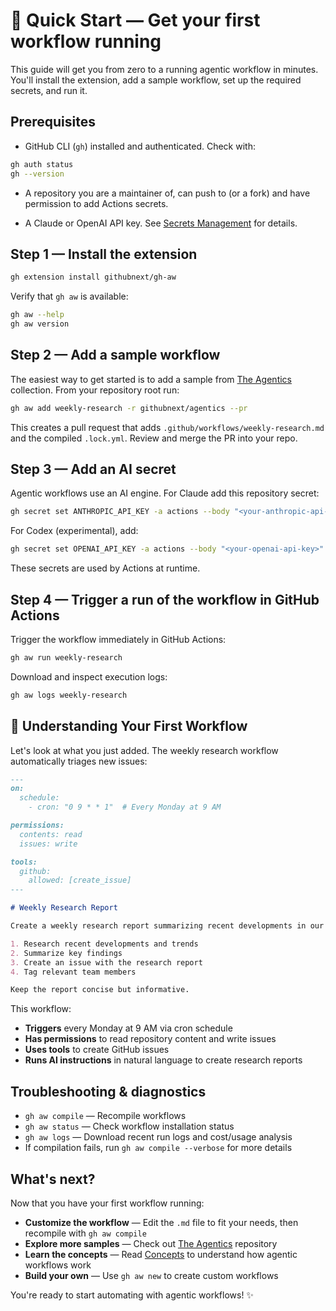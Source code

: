 # 🚀 Quick Start — Get your first workflow running

This guide will get you from zero to a running agentic workflow in minutes. You'll install the extension, add a sample workflow, set up the required secrets, and run it.

## Prerequisites

- GitHub CLI (`gh`) installed and authenticated. Check with:

```bash
gh auth status
gh --version
```

- A repository you are a maintainer of, can push to (or a fork) and have permission to add Actions secrets.

- A Claude or OpenAI API key. See [Secrets Management](secrets.md) for details.

## Step 1 — Install the extension

```bash
gh extension install githubnext/gh-aw
```

Verify that `gh aw` is available:

```bash
gh aw --help
gh aw version
```

## Step 2 — Add a sample workflow

The easiest way to get started is to add a sample from [The Agentics](https://github.com/githubnext/agentics) collection. From your repository root run:

```bash
gh aw add weekly-research -r githubnext/agentics --pr
```

This creates a pull request that adds `.github/workflows/weekly-research.md` and the compiled `.lock.yml`. Review and merge the PR into your repo.

## Step 3 — Add an AI secret

Agentic workflows use an AI engine. For Claude add this repository secret:

```bash
gh secret set ANTHROPIC_API_KEY -a actions --body "<your-anthropic-api-key>"
```

For Codex (experimental), add:

```bash
gh secret set OPENAI_API_KEY -a actions --body "<your-openai-api-key>"
```

These secrets are used by Actions at runtime.

## Step 4 — Trigger a run of the workflow in GitHub Actions

Trigger the workflow immediately in GitHub Actions:

```bash
gh aw run weekly-research
```

Download and inspect execution logs:

```bash
gh aw logs weekly-research
```

## 📝 Understanding Your First Workflow

Let's look at what you just added. The weekly research workflow automatically triages new issues:

```markdown
---
on:
  schedule:
    - cron: "0 9 * * 1"  # Every Monday at 9 AM

permissions:
  contents: read
  issues: write

tools:
  github:
    allowed: [create_issue]
---

# Weekly Research Report

Create a weekly research report summarizing recent developments in our field:

1. Research recent developments and trends
2. Summarize key findings 
3. Create an issue with the research report
4. Tag relevant team members

Keep the report concise but informative.
```

This workflow:
- **Triggers** every Monday at 9 AM via cron schedule
- **Has permissions** to read repository content and write issues
- **Uses tools** to create GitHub issues
- **Runs AI instructions** in natural language to create research reports

## Troubleshooting & diagnostics

- `gh aw compile` — Recompile workflows
- `gh aw status` — Check workflow installation status
- `gh aw logs` — Download recent run logs and cost/usage analysis
- If compilation fails, run `gh aw compile --verbose` for more details

## What's next?

Now that you have your first workflow running:

- **Customize the workflow** — Edit the `.md` file to fit your needs, then recompile with `gh aw compile`
- **Explore more samples** — Check out [The Agentics](https://github.com/githubnext/agentics) repository
- **Learn the concepts** — Read [Concepts](concepts.md) to understand how agentic workflows work
- **Build your own** — Use `gh aw new` to create custom workflows

You're ready to start automating with agentic workflows! ✨
